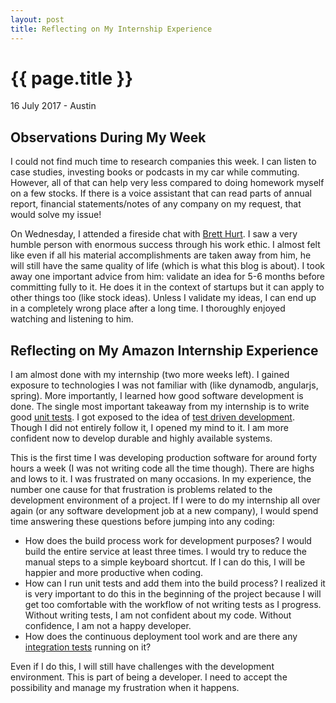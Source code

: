 ```yaml
---
layout: post
title: Reflecting on My Internship Experience
---
```


{{ page.title }}
================

<p class="meta">16 July 2017 - Austin</p>

## Observations During My Week
I could not find much time to research companies this week. I can listen to case studies, investing books or podcasts in my car while commuting. However, all of that can help very less compared to doing homework myself on a few stocks. If there is a voice assistant that can read parts of annual report, financial statements/notes of any company on my request, that would solve my issue!

On Wednesday, I attended a fireside chat with [Brett Hurt](https://www.linkedin.com/in/bretthurt). I saw a very humble person with enormous success through his work ethic. I almost felt like even if all his material accomplishments are taken away from him, he will still have the same quality of life (which is what this blog is about). I took away one important advice from him: validate an idea for 5-6 months before committing fully to it. He does it in the context of startups but it can apply to other things too (like stock ideas). Unless I validate my ideas, I can end up in a completely wrong place after a long time. I thoroughly enjoyed watching and listening to him.

## Reflecting on My Amazon Internship Experience
I am almost done with my internship (two more weeks left). I gained exposure to technologies I was not familiar with (like dynamodb, angularjs, spring). More importantly, I learned how good software development is done. The single most important takeaway from my internship is to write good [unit tests](http://searchsoftwarequality.techtarget.com/definition/unit-testing). I got exposed to the idea of [test driven development](https://en.wikipedia.org/wiki/Test-driven_development). Though I did not entirely follow it, I opened my mind to it. I am more confident now to develop durable and highly available systems.

This is the first time I was developing production software for around forty hours a week (I was not writing code all the time though). There are highs and lows to it. I was frustrated on many occasions. In my experience, the number one cause for that frustration is problems related to the development environment of a project. If I were to do my internship all over again (or any software development job at a new company), I would spend time answering these questions before jumping into any coding:

* How does the build process work for development purposes? I would build the entire service at least three times. I would try to reduce the manual steps to a simple keyboard shortcut. If I can do this, I will be happier and more productive when coding.
* How can I run unit tests and add them into the build process? I realized it is very important to do this in the beginning of the project because I will get too comfortable with the workflow of not writing tests as I progress. Without writing tests, I am not confident about my code. Without confidence, I am not a happy developer.
* How does the continuous deployment tool work and are there any [integration tests](https://en.wikipedia.org/wiki/Integration_testing) running on it?

Even if I do this, I will still have challenges with the development environment. This is part of being a developer. I need to accept the possibility and manage my frustration when it happens.
